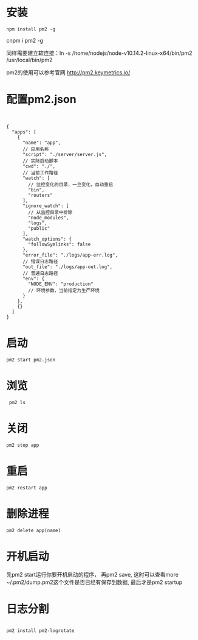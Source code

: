 # 安装
    npm install pm2 -g


cnpm i pm2 -g

同样需要建立软连接：ln -s /home/nodejs/node-v10.14.2-linux-x64/bin/pm2 /usr/local/bin/pm2

pm2的使用可以参考官网 http://pm2.keymetrics.io/

# 配置pm2.json

````


{
  "apps": [
    {
      "name": "app",
      // 应用名称
      "script": "./server/server.js",
      // 实际启动脚本
      "cwd": "./",
      // 当前工作路径
      "watch": [
        // 监控变化的目录，一旦变化，自动重启
        "bin",
        "routers"
      ],
      "ignore_watch": [
        // 从监控目录中排除
        "node_modules",
        "logs",
        "public"
      ],
      "watch_options": {
        "followSymlinks": false
      },
      "error_file": "./logs/app-err.log",
      // 错误日志路径
      "out_file": "./logs/app-out.log",
      // 普通日志路径
      "env": {
        "NODE_ENV": "production"
        // 环境参数，当前指定为生产环境
      }
    },
    {}
  ]
}
````
# 启动
    pm2 start pm2.json
# 浏览
     pm2 ls
# 关闭
    pm2 stop app
# 重启
    pm2 restart app
# 删除进程
    pm2 delete app(name)

# 开机启动

先pm2 start运行你要开机启动的程序， 再pm2 save, 这时可以查看more ~/.pm2/dump.pm2这个文件是否已经有保存到数据, 最后才是pm2 startup

# 日志分割

```

pm2 install pm2-logrotate

```
